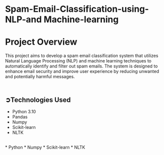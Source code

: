 # Spam-Email-Classification-using-NLP-and Machine-learning

<h1>Project Overview</h1>
<p>This project aims to develop a spam email classification system that utilizes Natural Language Processing (NLP) and machine learning techniques to automatically identify and filter out spam emails. The system is designed to enhance email security and improve user experience by reducing unwanted and potentially harmful messages.</p>


## <br>**➲Technologies Used**

* Python 3.10
* Pandas 
* Numpy
* Scikit-learn
* NLTK
<br>
* Python
* Numpy
* Scikit-learn
* NLTK

